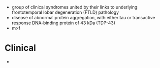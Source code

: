 - group of clinical syndromes united by their links to underlying frontotemporal lobar degeneration (FTLD) pathology 
- disease of abnormal protein aggregation, with either tau or transactive response DNA-binding protein of 43 kDa (TDP-43) 
- m>f 
# Clinical 
- 